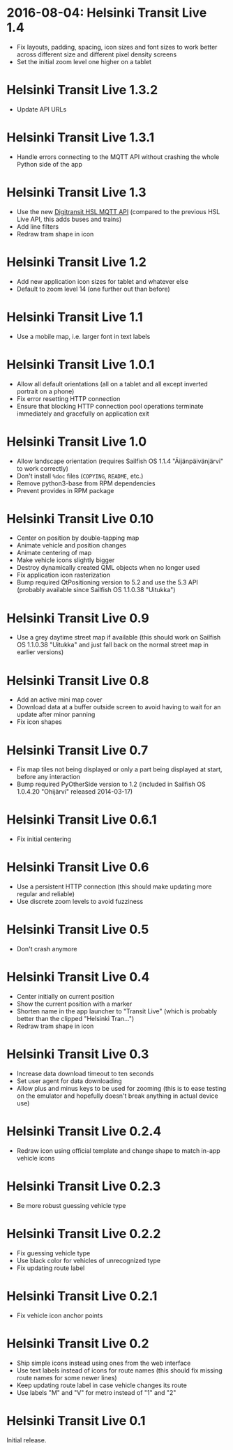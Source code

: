 2016-08-04: Helsinki Transit Live 1.4
=====================================

* Fix layouts, padding, spacing, icon sizes and font sizes to work
  better across different size and different pixel density screens
* Set the initial zoom level one higher on a tablet

Helsinki Transit Live 1.3.2
===========================

* Update API URLs

Helsinki Transit Live 1.3.1
===========================

* Handle errors connecting to the MQTT API without crashing
  the whole Python side of the app

Helsinki Transit Live 1.3
=========================

* Use the new [Digitransit HSL MQTT API][1.3a] (compared to the
  previous HSL Live API, this adds buses and trains)
* Add line filters
* Redraw tram shape in icon

[1.3a]: http://digitransit.fi/en/developers/service-catalogue/internal-components/navigator-server/

Helsinki Transit Live 1.2
=========================

* Add new application icon sizes for tablet and whatever else
* Default to zoom level 14 (one further out than before)

Helsinki Transit Live 1.1
=========================

* Use a mobile map, i.e. larger font in text labels

Helsinki Transit Live 1.0.1
===========================

* Allow all default orientations (all on a tablet and all except
  inverted portrait on a phone)
* Fix error resetting HTTP connection
* Ensure that blocking HTTP connection pool operations terminate
  immediately and gracefully on application exit

Helsinki Transit Live 1.0
=========================

* Allow landscape orientation (requires Sailfish OS 1.1.4
  "Äijänpäivänjärvi" to work correctly)
* Don't install `%doc` files (`COPYING`, `README`, etc.)
* Remove python3-base from RPM dependencies
* Prevent provides in RPM package

Helsinki Transit Live 0.10
==========================

* Center on position by double-tapping map
* Animate vehicle and position changes
* Animate centering of map
* Make vehicle icons slightly bigger
* Destroy dynamically created QML objects when no longer used
* Fix application icon rasterization
* Bump required QtPositioning version to 5.2 and use the 5.3 API
  (probably available since Sailfish OS 1.1.0.38 "Uitukka")

Helsinki Transit Live 0.9
=========================

* Use a grey daytime street map if available (this should work on
  Sailfish OS 1.1.0.38 "Uitukka" and just fall back on the normal
  street map in earlier versions)

Helsinki Transit Live 0.8
=========================

* Add an active mini map cover
* Download data at a buffer outside screen to avoid having
  to wait for an update after minor panning
* Fix icon shapes

Helsinki Transit Live 0.7
=========================

* Fix map tiles not being displayed or only a part being displayed
  at start, before any interaction
* Bump required PyOtherSide version to 1.2 (included in Sailfish OS
  1.0.4.20 "Ohijärvi" released 2014-03-17)

Helsinki Transit Live 0.6.1
===========================

* Fix initial centering

Helsinki Transit Live 0.6
=========================

* Use a persistent HTTP connection (this should make updating
  more regular and reliable)
* Use discrete zoom levels to avoid fuzziness

Helsinki Transit Live 0.5
=========================

* Don't crash anymore

Helsinki Transit Live 0.4
=========================

* Center initially on current position
* Show the current position with a marker
* Shorten name in the app launcher to "Transit Live" (which is
  probably better than the clipped "Helsinki Tran...")
* Redraw tram shape in icon

Helsinki Transit Live 0.3
=========================

* Increase data download timeout to ten seconds
* Set user agent for data downloading
* Allow plus and minus keys to be used for zooming (this is to ease
  testing on the emulator and hopefully doesn't break anything in
  actual device use)

Helsinki Transit Live 0.2.4
===========================

* Redraw icon using official template and change shape to match
  in-app vehicle icons

Helsinki Transit Live 0.2.3
===========================

* Be more robust guessing vehicle type

Helsinki Transit Live 0.2.2
===========================

* Fix guessing vehicle type
* Use black color for vehicles of unrecognized type
* Fix updating route label

Helsinki Transit Live 0.2.1
===========================

* Fix vehicle icon anchor points

Helsinki Transit Live 0.2
=========================

* Ship simple icons instead using ones from the web interface
* Use text labels instead of icons for route names (this should
  fix missing route names for some newer lines)
* Keep updating route label in case vehicle changes its route
* Use labels "M" and "V" for metro instead of "1" and "2"

Helsinki Transit Live 0.1
=========================

Initial release.
